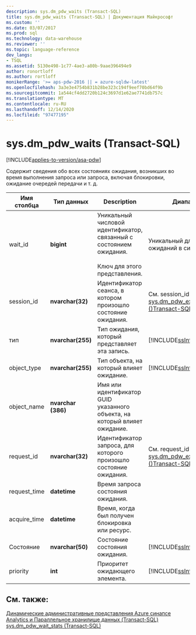 ```yaml
---
description: sys.dm_pdw_waits (Transact-SQL)
title: sys.dm_pdw_waits (Transact-SQL) | Документация Майкрософт
ms.custom: ''
ms.date: 03/07/2017
ms.prod: sql
ms.technology: data-warehouse
ms.reviewer: ''
ms.topic: language-reference
dev_langs:
- TSQL
ms.assetid: 5130e498-1c77-4ae3-a80b-9aae396494e9
author: ronortloff
ms.author: rortloff
monikerRange: '>= aps-pdw-2016 || = azure-sqldw-latest'
ms.openlocfilehash: 3a3e3e4754b831b28be323c194f9eef70bd64f9b
ms.sourcegitcommit: 1a544cf4dd2720b124c3697d1e62ae7741db757c
ms.translationtype: MT
ms.contentlocale: ru-RU
ms.lasthandoff: 12/14/2020
ms.locfileid: "97477195"
---
```

# <a name="sysdm_pdw_waits-transact-sql"></a>sys.dm_pdw_waits (Transact-SQL)
[!INCLUDE[applies-to-version/asa-pdw](../../includes/applies-to-version/asa-pdw.md)]

  Содержит сведения обо всех состояниях ожидания, возникших во время выполнения запроса или запроса, включая блокировки, ожидание очередей передачи и т. д.  
  
|Имя столбца|Тип данных|Description|Диапазон|  
|-----------------|---------------|-----------------|-----------|  
|wait_id|**bigint**|Уникальный числовой идентификатор, связанный с состоянием ожидания.<br /><br /> Ключ для этого представления.|Уникальный для всех ожиданий в системе.|  
|session_id|**nvarchar(32)**|Идентификатор сеанса, в котором произошло состояние ожидания.|См. session_id в [sys.dm_pdw_exec_sessions &#40;&#41;Transact-SQL ](../../relational-databases/system-dynamic-management-views/sys-dm-pdw-exec-sessions-transact-sql.md).|  
|тип|**nvarchar(255)**|Тип ожидания, который представляет эта запись.|[!INCLUDE[ssInfoNA](../../includes/ssinfona-md.md)]|  
|object_type|**nvarchar(255)**|Тип объекта, на который влияет ожидание.|[!INCLUDE[ssInfoNA](../../includes/ssinfona-md.md)]|  
|object_name|**nvarchar (386)**|Имя или идентификатор GUID указанного объекта, на который влияет ожидание.||  
|request_id|**nvarchar(32)**|Идентификатор запроса, для которого произошло состояние ожидания.|См. request_id в [sys.dm_pdw_exec_requests &#40;&#41;Transact-SQL ](../../relational-databases/system-dynamic-management-views/sys-dm-pdw-exec-requests-transact-sql.md).|  
|request_time|**datetime**|Время запроса состояния ожидания.||  
|acquire_time|**datetime**|Время, когда был получен блокировка или ресурс.||  
|Состояние|**nvarchar(50)**|Состояние состояния ожидания.|[!INCLUDE[ssInfoNA](../../includes/ssinfona-md.md)]|  
|priority|**int**|Приоритет ожидающего элемента.|[!INCLUDE[ssInfoNA](../../includes/ssinfona-md.md)]|  
  
## <a name="see-also"></a>См. также:  
 [Динамические административные представления Azure синапсе Analytics и Параллельное хранилище данных &#40;Transact-SQL&#41;](../../relational-databases/system-dynamic-management-views/sql-and-parallel-data-warehouse-dynamic-management-views.md)   
 [sys.dm_pdw_wait_stats &#40;Transact-SQL&#41;](../../relational-databases/system-dynamic-management-views/sys-dm-pdw-wait-stats-transact-sql.md)  
  
  
